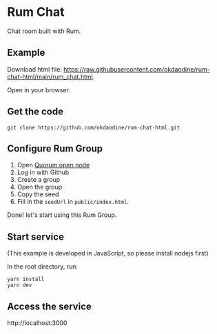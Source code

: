 # Rum Chat

Chat room built with Rum.

## Example

Download html file: https://raw.githubusercontent.com/okdaodine/rum-chat-html/main/rum_chat.html.

Open in your browser.

## Get the code

```
git clone https://github.com/okdaodine/rum-chat-html.git
```

## Configure Rum Group

1. Open [Quorum open node](https://node.rumsystem.net/)
2. Log in with Github
3. Create a group
4. Open the group
5. Copy the seed
6. Fill in the `seedUrl` in `public/index.html`.

Done! let's start using this Rum Group.

## Start service
(This example is developed in JavaScript, so please install nodejs first)

In the root directory, run:

```
yarn install
yarn dev
```

## Access the service

http://localhost:3000
